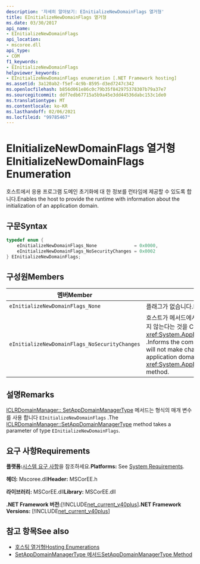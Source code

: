 ```yaml
---
description: '자세히 알아보기: EInitializeNewDomainFlags 열거형'
title: EInitializeNewDomainFlags 열거형
ms.date: 03/30/2017
api_name:
- EInitializeNewDomainFlags
api_location:
- mscoree.dll
api_type:
- COM
f1_keywords:
- EInitializeNewDomainFlags
helpviewer_keywords:
- EInitializeNewDomainFlags enumeration [.NET Framework hosting]
ms.assetid: 3a120ab2-f5ef-4c9b-8595-d3ed7247c342
ms.openlocfilehash: b856d061e86c0c79b35f842975378307b79a37e7
ms.sourcegitcommit: ddf7edb67715a5b9a45e3dd44536dabc153c1de0
ms.translationtype: MT
ms.contentlocale: ko-KR
ms.lasthandoff: 02/06/2021
ms.locfileid: "99785467"
---
```

# <a name="einitializenewdomainflags-enumeration"></a><span data-ttu-id="09d33-103">EInitializeNewDomainFlags 열거형</span><span class="sxs-lookup"><span data-stu-id="09d33-103">EInitializeNewDomainFlags Enumeration</span></span>

<span data-ttu-id="09d33-104">호스트에서 응용 프로그램 도메인 초기화에 대 한 정보를 런타임에 제공할 수 있도록 합니다.</span><span class="sxs-lookup"><span data-stu-id="09d33-104">Enables the host to provide the runtime with information about the initialization of an application domain.</span></span>  
  
## <a name="syntax"></a><span data-ttu-id="09d33-105">구문</span><span class="sxs-lookup"><span data-stu-id="09d33-105">Syntax</span></span>  
  
```cpp  
typedef enum {  
    eInitializeNewDomainFlags_None              = 0x0000,  
    eInitializeNewDomainFlags_NoSecurityChanges = 0x0002  
} EInitializeNewDomainFlags;  
```  
  
## <a name="members"></a><span data-ttu-id="09d33-106">구성원</span><span class="sxs-lookup"><span data-stu-id="09d33-106">Members</span></span>  
  
|<span data-ttu-id="09d33-107">멤버</span><span class="sxs-lookup"><span data-stu-id="09d33-107">Member</span></span>|<span data-ttu-id="09d33-108">설명</span><span class="sxs-lookup"><span data-stu-id="09d33-108">Description</span></span>|  
|------------|-----------------|  
|`eInitializeNewDomainFlags_None`|<span data-ttu-id="09d33-109">플래그가 없습니다.</span><span class="sxs-lookup"><span data-stu-id="09d33-109">No flags.</span></span>|  
|`eInitializeNewDomainFlags_NoSecurityChanges`|<span data-ttu-id="09d33-110">호스트가 메서드에서 응용 프로그램 도메인의 보안 상태를 변경 하지 않는다는 것을 CLR (공용 언어 런타임)에 알립니다 <xref:System.AppDomainManager.InitializeNewDomain%2A> .</span><span class="sxs-lookup"><span data-stu-id="09d33-110">Informs the common language runtime (CLR) that the host will not make changes to the security state of the application domain in the <xref:System.AppDomainManager.InitializeNewDomain%2A> method.</span></span>|  
  
## <a name="remarks"></a><span data-ttu-id="09d33-111">설명</span><span class="sxs-lookup"><span data-stu-id="09d33-111">Remarks</span></span>  

 <span data-ttu-id="09d33-112">[ICLRDomainManager:: SetAppDomainManagerType](iclrdomainmanager-setappdomainmanagertype-method.md) 메서드는 형식의 매개 변수를 사용 합니다 `EInitializeNewDomainFlags` .</span><span class="sxs-lookup"><span data-stu-id="09d33-112">The [ICLRDomainManager::SetAppDomainManagerType](iclrdomainmanager-setappdomainmanagertype-method.md) method takes a parameter of type `EInitializeNewDomainFlags`.</span></span>  
  
## <a name="requirements"></a><span data-ttu-id="09d33-113">요구 사항</span><span class="sxs-lookup"><span data-stu-id="09d33-113">Requirements</span></span>  

 <span data-ttu-id="09d33-114">**플랫폼:**[시스템 요구 사항](../../get-started/system-requirements.md)을 참조하세요.</span><span class="sxs-lookup"><span data-stu-id="09d33-114">**Platforms:** See [System Requirements](../../get-started/system-requirements.md).</span></span>  
  
 <span data-ttu-id="09d33-115">**헤더:** Mscoree.dll</span><span class="sxs-lookup"><span data-stu-id="09d33-115">**Header:** MSCorEE.h</span></span>  
  
 <span data-ttu-id="09d33-116">**라이브러리:** MSCorEE.dll</span><span class="sxs-lookup"><span data-stu-id="09d33-116">**Library:** MSCorEE.dll</span></span>  
  
 <span data-ttu-id="09d33-117">**.NET Framework 버전:**[!INCLUDE[net_current_v40plus](../../../../includes/net-current-v40plus-md.md)]</span><span class="sxs-lookup"><span data-stu-id="09d33-117">**.NET Framework Versions:** [!INCLUDE[net_current_v40plus](../../../../includes/net-current-v40plus-md.md)]</span></span>  
  
## <a name="see-also"></a><span data-ttu-id="09d33-118">참고 항목</span><span class="sxs-lookup"><span data-stu-id="09d33-118">See also</span></span>

- [<span data-ttu-id="09d33-119">호스팅 열거형</span><span class="sxs-lookup"><span data-stu-id="09d33-119">Hosting Enumerations</span></span>](hosting-enumerations.md)
- [<span data-ttu-id="09d33-120">SetAppDomainManagerType 메서드</span><span class="sxs-lookup"><span data-stu-id="09d33-120">SetAppDomainManagerType Method</span></span>](iclrdomainmanager-setappdomainmanagertype-method.md)
